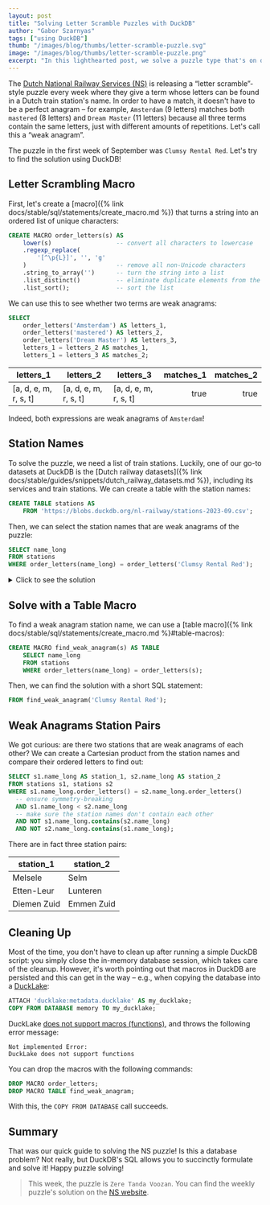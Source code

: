 ```yaml
---
layout: post
title: "Solving Letter Scramble Puzzles with DuckDB"
author: "Gabor Szarnyas"
tags: ["using DuckDB"]
thumb: "/images/blog/thumbs/letter-scramble-puzzle.svg"
image: "/images/blog/thumbs/letter-scramble-puzzle.png"
excerpt: "In this lighthearted post, we solve a puzzle type that's on display in Dutch trains."
---
```


The [Dutch National Railway Services (NS)](https://www.ns.nl/) is releasing a “letter scramble”-style puzzle every week where
they give a term whose letters can be found in a Dutch train station's name.
In order to have a match, it doesn't have to be a perfect anagram – for example, `Amsterdam` (9 letters) matches both `mastered` (8 letters) and `Dream Master` (11 letters) because all three terms contain the same letters, just with different amounts of repetitions. Let's call this a “weak anagram”.

The puzzle in the first week of September was `Clumsy Rental Red`. Let's try to find the solution using DuckDB!

## Letter Scrambling Macro

First, let's create a [macro]({% link docs/stable/sql/statements/create_macro.md %}) that turns a string into an ordered list of unique characters:

```sql
CREATE MACRO order_letters(s) AS 
    lower(s)                  -- convert all characters to lowercase
    .regexp_replace(
        '[^\p{L}]', '', 'g'
    )                         -- remove all non-Unicode characters
    .string_to_array('')      -- turn the string into a list
    .list_distinct()          -- eliminate duplicate elements from the list
    .list_sort();             -- sort the list
```

We can use this to see whether two terms are weak anagrams:

```sql
SELECT
    order_letters('Amsterdam') AS letters_1,
    order_letters('mastered') AS letters_2,
    order_letters('Dream Master') AS letters_3,
    letters_1 = letters_2 AS matches_1,
    letters_1 = letters_3 AS matches_2;
```

|       letters_1       |       letters_2       |       letters_3       | matches_1 | matches_2 |
|-----------------------|-----------------------|-----------------------|----------:|----------:|
| [a, d, e, m, r, s, t] | [a, d, e, m, r, s, t] | [a, d, e, m, r, s, t] | true      | true      |

Indeed, both expressions are weak anagrams of `Amsterdam`!

## Station Names

To solve the puzzle, we need a list of train stations.
Luckily, one of our go-to datasets at DuckDB is the [Dutch railway datasets]({% link docs/stable/guides/snippets/dutch_railway_datasets.md %}), including its services and train stations. We can create a table with the station names:

```sql
CREATE TABLE stations AS
    FROM 'https://blobs.duckdb.org/nl-railway/stations-2023-09.csv';
```

Then, we can select the station names that are weak anagrams of the puzzle:

```sql
SELECT name_long
FROM stations
WHERE order_letters(name_long) = order_letters('Clumsy Rental Red');
```

<details markdown='1'>
<summary markdown='span'>
Click to see the solution
</summary>
[Lelystad Centrum](https://en.wikipedia.org/wiki/Lelystad_Centrum_railway_station)
</details>

## Solve with a Table Macro

To find a weak anagram station name, we can use a [table macro]({% link docs/stable/sql/statements/create_macro.md %}#table-macros):

```sql
CREATE MACRO find_weak_anagram(s) AS TABLE
    SELECT name_long
    FROM stations
    WHERE order_letters(name_long) = order_letters(s);
```

Then, we can find the solution with a short SQL statement:

```sql
FROM find_weak_anagram('Clumsy Rental Red');
```

## Weak Anagrams Station Pairs

We got curious: are there two stations that are weak anagrams of each other?
We can create a Cartesian product from the station names and compare their ordered letters to find out:

```sql
SELECT s1.name_long AS station_1, s2.name_long AS station_2
FROM stations s1, stations s2
WHERE s1.name_long.order_letters() = s2.name_long.order_letters()
  -- ensure symmetry-breaking
  AND s1.name_long < s2.name_long
  -- make sure the station names don't contain each other
  AND NOT s1.name_long.contains(s2.name_long)
  AND NOT s2.name_long.contains(s1.name_long);
```

There are in fact three station pairs:

|  station_1  | station_2  |
|-------------|------------|
| Melsele     | Selm       |
| Etten-Leur  | Lunteren   |
| Diemen Zuid | Emmen Zuid |

## Cleaning Up

Most of the time, you don't have to clean up after running a simple DuckDB script:
you simply close the in-memory database session, which takes care of the cleanup.
However, it's worth pointing out that macros in DuckDB are persisted and this can get in the way
– e.g., when copying the database into a [DuckLake](https://ducklake.select/):

```sql
ATTACH 'ducklake:metadata.ducklake' AS my_ducklake;
COPY FROM DATABASE memory TO my_ducklake;
```

DuckLake [does not support macros (functions)](https://ducklake.select/docs/stable/duckdb/unsupported_features.html#likely-to-be-supported-in-the-future), and throws the following error message:

```console
Not implemented Error:
DuckLake does not support functions
```

You can drop the macros with the following commands:

```sql
DROP MACRO order_letters;
DROP MACRO TABLE find_weak_anagram;
```

With this, the `COPY FROM DATABASE` call succeeds.

## Summary

That was our quick guide to solving the NS puzzle!
Is this a database problem? Not really, but DuckDB's SQL allows you to succinctly formulate and solve it!
Happy puzzle solving!

> This week, the puzzle is `Zere Tanda Voozan`.
> You can find the weekly puzzle's solution on the [NS website](https://www.ns.nl/dagje-uit/ontspanning/puzzel.html).
